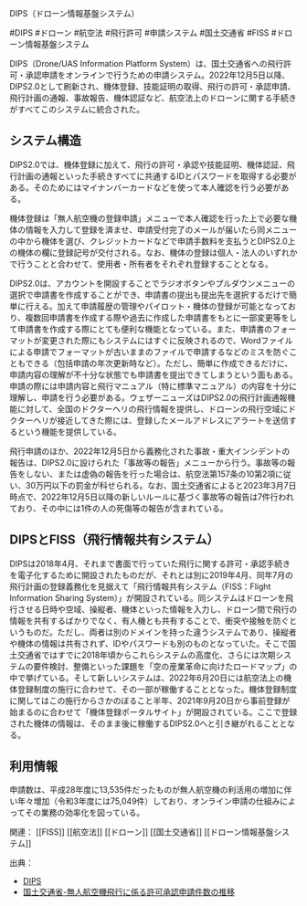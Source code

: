 DIPS（ドローン情報基盤システム）

#DIPS #ドローン #航空法 #飛行許可 #申請システム #国土交通省 #FISS #ドローン情報基盤システム

DIPS（Drone/UAS Information Platform System）は、国土交通省への飛行許可・承認申請をオンラインで行うための申請システム。2022年12月5日以降、DIPS2.0として刷新され、機体登録、技能証明の取得、飛行の許可・承認申請、飛行計画の通報、事故報告、機体認証など、航空法上のドローンに関する手続きがすべてこのシステムに統合された。

## システム構造
DIPS2.0では、機体登録に加えて、飛行の許可・承認や技能証明、機体認証、飛行計画の通報といった手続きすべてに共通するIDとパスワードを取得する必要がある。そのためにはマイナンバーカードなどを使って本人確認を行う必要がある。

機体登録は「無人航空機の登録申請」メニューで本人確認を行った上で必要な機体の情報を入力して登録を済ませ、申請受付完了のメールが届いたら同メニューの中から機体を選び、クレジットカードなどで申請手数料を支払うとDIPS2.0上の機体の欄に登録記号が交付される。なお、機体の登録は個人・法人のいずれかで行うことと合わせて、使用者・所有者をそれぞれ登録することとなる。

DIPS2.0は、アカウントを開設することでラジオボタンやプルダウンメニューの選択で申請書を作成することができ、申請書の提出も提出先を選択するだけで簡単に行える。加えて申請履歴の管理やパイロット・機体の登録が可能となっており、複数回申請書を作成する際や過去に作成した申請書をもとに一部変更等をして申請書を作成する際にとても便利な機能となっている。また、申請書のフォーマットが変更された際にもシステムにはすぐに反映されるので、Wordファイルによる申請でフォーマットが古いままのファイルで申請するなどのミスを防ぐこともできる（包括申請の年次更新時など）。ただし、簡単に作成できるだけに、申請内容の理解が不十分な状態でも申請書を提出できてしまうという面もある。申請の際には申請内容と飛行マニュアル（特に標準マニュアル）の内容を十分に理解し、申請を行う必要がある。ウェザーニューズはDIPS2.0の飛行計画通報機能に対して、全国のドクターヘリの飛行情報を提供し、ドローンの飛行空域にドクターヘリが接近してきた際には、登録したメールアドレスにアラートを送信するという機能を提供している。

飛行申請のほか、2022年12月5日から義務化された事故・重大インシデントの報告は、DIPS2.0に設けられた「事故等の報告」メニューから行う。事故等の報告をしない、または虚偽の報告を行った場合は、航空法第157条の10第2項に従い、30万円以下の罰金が科せられる。なお、国土交通省によると2023年3月7日時点で、2022年12月5日以降の新しいルールに基づく事故等の報告は7件行われており、その中には1件の人の死傷等の報告が含まれている。

## DIPSとFISS（飛行情報共有システム）
DIPSは2018年4月、それまで書面で行っていた飛行に関する許可・承認手続きを電子化するために開設されたものだが、それとは別に2019年4月、同年7月の飛行計画の登録義務化を見据えて「飛行情報共有システム（FISS：Flight Information Sharing System）」が開設されている。同システムはドローンを飛行させる日時や空域、操縦者、機体といった情報を入力し、ドローン間で飛行の情報を共有するばかりでなく、有人機とも共有することで、衝突や接触を防ぐというものだ。ただし、両者は別のドメインを持った違うシステムであり、操縦者や機体の情報は共有されず、IDやパスワードも別のものとなっていた。そこで国土交通省ではすでに2018年頃からこれらシステムの高度化、さらには次期システムの要件検討、整備といった課題を「空の産業革命に向けたロードマップ」の中で挙げている。そして新しいシステムは、2022年6月20日には航空法上の機体登録制度の施行に合わせて、その一部が稼働することとなった。機体登録制度に関してはこの施行からさかのぼること半年、2021年9月20日から事前登録が始まるのに合わせて「機体登録ポータルサイト」が開設されている。ここで登録された機体の情報は、そのまま後に稼働するDIPS2.0へと引き継がれることとなる。

## 利用情報
申請数は、平成28年度に13,535件だったものが無人航空機の利活用の増加に伴い年々増加（令和3年度には75,049件）しており、オンライン申請の仕組みによってその業務の効率化を図っている。

関連：
[[FISS]] [[航空法]] [[ドローン]] [[国土交通省]] [[ドローン情報基盤システム]]

出典：
- [DIPS](https://www.ossportal.dips.mlit.go.jp/portal/top/)
- [国土交通省-無人航空機飛行に係る許可承認申請件数の推移](https://www.mlit.go.jp/common/001321576.pdf)